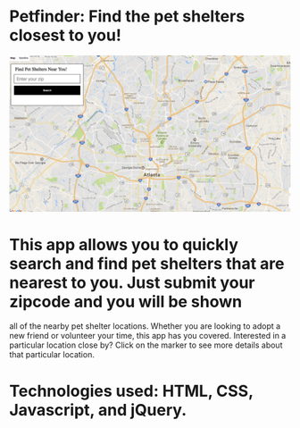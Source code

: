 # Petfinder: Find the pet shelters closest to you!

![ScreenShot](petfinder.png)

# This app allows you to quickly search and find pet shelters that are nearest to you. Just submit your zipcode and you will be shown
all of the nearby pet shelter locations. Whether you are looking to adopt a new friend or volunteer your time, this app has you covered.
Interested in a particular location close by? Click on the marker to see more details about that particular location.

# Technologies used: HTML, CSS, Javascript, and jQuery.
